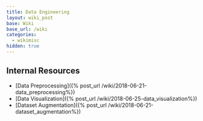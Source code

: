 ```yaml
---
title: Data Engineering
layout: wiki_post
base: Wiki
base_url: /wiki
categories:
  - wikimisc
hidden: true
---
```


Internal Resources
------------------

-  [Data Preprocessing]({% post_url /wiki/2018-06-21-data_preprocessing%})
-  [Data Visualization]({% post_url /wiki/2018-06-25-data_visualization%})
-  [Dataset Augmentation]({% post_url /wiki/2018-06-21-dataset_augmentation%})


